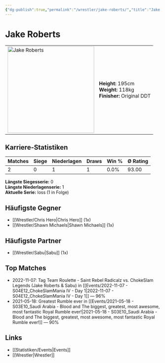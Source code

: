 ```yaml
---
{"dg-publish":true,"permalink":"/wrestler/jake-roberts/","title":"Jake Roberts","tags":["wrestler"],"noteIcon":""}
---
```



# Jake Roberts

<table>
        <tr>
        <td><img src="https://github.com/CptSpaulding1980/choke-slam-wrestling/releases/download/images/Jake_Roberts.png" width="280" alt="Jake Roberts"></td>
        <td>
        <b>Height:</b> 195cm<br>
        <b>Weight:</b> 118kg<br>
        <b>Finisher:</b> Original DDT<br>
        </td>
        </tr>
        </table>
        
## Karriere-Statistiken

| Matches | Siege | Niederlagen | Draws | Win % | Ø Rating |
|---------|-------|-------------|-------|-------|-----------|
| 2 | 0 | 1 | 1 | 0.0% | 93.00 |

**Längste Siegesserie:** 0<br>**Längste Niederlagenserie:** 1<br>**Aktuelle Serie:** loss (1 in Folge)


## Häufigste Gegner
- [[Wrestler/Chris Hero\|Chris Hero]] (1x)
- [[Wrestler/Shawn Michaels\|Shawn Michaels]] (1x)

## Häufigste Partner
- [[Wrestler/Sabu\|Sabu]] (1x)

## Top Matches
- 2022-11-07: Tag Team Roulette - Saint Rebel Radicalz vs. ChokeSlam Legends (Jake Roberts & Sabu) in [[Events/2022-11-07 - S04E12_ChokeSlamMania IV - Day 1\|2022-11-07 - S04E12_ChokeSlamMania IV - Day 1]] — 96%
- 2021-05-18: Greatest Rumble ever in [[Events/2021-05-18 - S03E10_Saudi Arabia - Blood and The biggest, greatest, most awesome, most fantastic Royal Rumble ever!\|2021-05-18 - S03E10_Saudi Arabia - Blood and The biggest, greatest, most awesome, most fantastic Royal Rumble ever!]] — 90%

## Links
- [[Statistiken/Events\|Events]]
- [[Wrestler\|Wrestler]]
